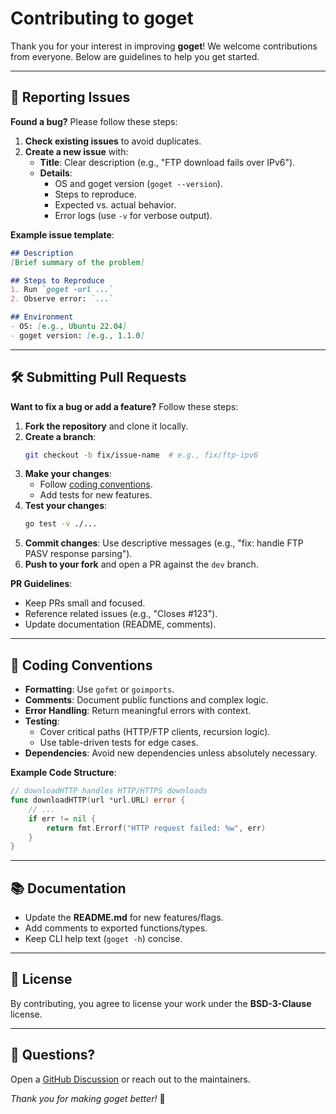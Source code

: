 # Contributing to goget

Thank you for your interest in improving **goget**! We welcome contributions from everyone. Below are guidelines to help you get started.

---

## 🐛 Reporting Issues
**Found a bug?** Please follow these steps:
1. **Check existing issues** to avoid duplicates.
2. **Create a new issue** with:
   - **Title**: Clear description (e.g., "FTP download fails over IPv6").
   - **Details**:
     - OS and goget version (`goget --version`).
     - Steps to reproduce.
     - Expected vs. actual behavior.
     - Error logs (use `-v` for verbose output).

**Example issue template**:
```markdown
## Description
[Brief summary of the problem]

## Steps to Reproduce
1. Run `goget -url ...`
2. Observe error: `...`

## Environment
- OS: [e.g., Ubuntu 22.04]
- goget version: [e.g., 1.1.0]
```

---

## 🛠️ Submitting Pull Requests
**Want to fix a bug or add a feature?** Follow these steps:

1. **Fork the repository** and clone it locally.
2. **Create a branch**:
   ```bash
   git checkout -b fix/issue-name  # e.g., fix/ftp-ipv6
   ```
3. **Make your changes**:
   - Follow [coding conventions](#-coding-conventions).
   - Add tests for new features.
4. **Test your changes**:
   ```bash
   go test -v ./...
   ```
5. **Commit changes**: Use descriptive messages (e.g., "fix: handle FTP PASV response parsing").
6. **Push to your fork** and open a PR against the `dev` branch.

**PR Guidelines**:
- Keep PRs small and focused.
- Reference related issues (e.g., "Closes #123").
- Update documentation (README, comments).

---

## 📜 Coding Conventions
- **Formatting**: Use `gofmt` or `goimports`.
- **Comments**: Document public functions and complex logic.
- **Error Handling**: Return meaningful errors with context.
- **Testing**:
  - Cover critical paths (HTTP/FTP clients, recursion logic).
  - Use table-driven tests for edge cases.
- **Dependencies**: Avoid new dependencies unless absolutely necessary.

**Example Code Structure**:
```go
// downloadHTTP handles HTTP/HTTPS downloads
func downloadHTTP(url *url.URL) error {
    // ...
    if err != nil {
        return fmt.Errorf("HTTP request failed: %w", err)
    }
}
```

---

## 📚 Documentation
- Update the **README.md** for new features/flags.
- Add comments to exported functions/types.
- Keep CLI help text (`goget -h`) concise.

---

## 📜 License
By contributing, you agree to license your work under the **BSD-3-Clause** license.

---

## 💬 Questions?
Open a [GitHub Discussion](https://github.com/petrbalvin/goget/discussions) or reach out to the maintainers.

*Thank you for making goget better!* 🚀
